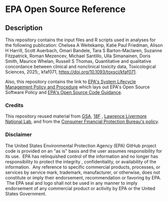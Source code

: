 # EPA Open Source Reference

## Description

This repository contains the input files and R scripts used in analyses for the following publication: Chelsea A Weitekamp, Katie Paul Friedman, Alison H Harrill, Scott Auerbach, Omari Bandele, Tara S Barton-Maclaren, Suzanne Fitzpatrick, Roman Mezencev, Michael Santillo, Ulla Simanainen, Doris Smith, Maurice Whelan, Russell S Thomas, Quantitative and qualitative concordance between clinical and nonclinical toxicity data, Toxicological Sciences, 2025;, kfaf071, https://doi.org/10.1093/toxsci/kfaf071.

Also, this repository contains the link to [EPA's System Lifecycle Management Policy and Procedure](https://www.epa.gov/irmpoli8/policy-procedures-and-guidance-system-life-cycle-management-slcm) which lays out EPA's Open Source Software Policy and [EPA's Open Source Code Guidance](https://www.epa.gov/developers/open-source-software-and-epa-code-repository-requirements). 

### Credits

This repository reused material from [GSA](https://www.gsa.gov/), [18F](https://18f.gsa.gov/) , [Lawrence Livermore National Lab](https://www.llnl.gov/), and from the [Consumer Financial Protection Bureau's policy](https://github.com/cfpb/source-code-policy).

### Disclaimer

The United States Environmental Protection Agency (EPA) GitHub project code is provided on an "as is" basis and the user assumes responsibility for its use.  EPA has relinquished control of the information and no longer has responsibility to protect the integrity , confidentiality, or availability of the information.  Any reference to specific commercial products, processes, or services by service mark, trademark, manufacturer, or otherwise, does not constitute or imply their endorsement, recommendation or favoring by EPA.  The EPA seal and logo shall not be used in any manner to imply endorsement of any commercial product or activity by EPA or the United States Government.
